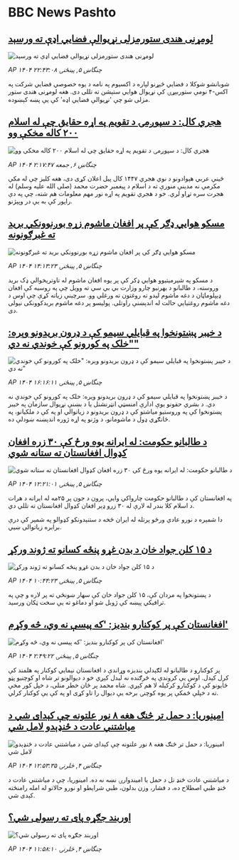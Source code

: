 # BBC News Pashto## [لومړنی هندی ستورمزلی نړیوالې فضايي اډې ته ورسېد](https://www.bbc.com/pashto/articles/cdjxyvwk2zvo?at_campaign=githubrss)![لومړنی هندی ستورمزلی نړیوالې فضايي اډې ته ورسېد](https://ichef.bbci.co.uk/ace/ws/240/cpsprodpb/04d9/live/71d21fd0-529b-11f0-b4be-8f7caf53b80c.jpg)_AP ۱۴۰۴ چنگاښ ۵, پينځنۍ ۲۲:۴۳:۰۸_شوبانشو شوکلا د فضايي څېړنو لپاره د اکسیوم په نامه د یوه خصوصي فضايي شرکت په اکس-۴ نومې ستوربېړۍ کې نړیوال هوايي ستېشن ته تللی دی.  هغه لومړنی هندی ستور مزلی شو چې 'نړیوالې فضايي اډه' کې یې پښه کېښوده.## [هجري کال: د سپوږمۍ د تقویم په اړه حقایق چې له اسلام ۲۰۰ کاله مخکې وو](https://www.bbc.com/pashto/articles/c4gd39dl3n3o?at_campaign=githubrss)![هجري کال: د سپوږمۍ د تقویم په اړه حقایق چې له اسلام ۲۰۰ کاله مخکې وو](https://ichef.bbci.co.uk/ace/ws/240/cpsprodpb/9def/live/0ef267b0-52de-11f0-b4be-8f7caf53b80c.png)_AP ۱۴۰۴ چنگاښ ۶, جمعه ۲:۱۷:۴۷_ځینې عربي هېوادونو د نوي هجري ۱۴۴۷ کال پیل اعلان کړی دی، هغه کلیز چې له مکې مکرمې نه مدینې منورې ته د اسلام د پیغمبر حضرت محمد (صلی الله علیه وسلم) له هجرت سره تړاو لري. خو د هجري تقويم په اړه نور مهم معلومات هم شته، چې په دې راپور کې به یې در وپېژنو.## [مسکو هوايي ډګر کې پر افغان ماشوم زړه بوږنوونکي برید ته غبرګونونه](https://www.bbc.com/pashto/articles/cwyqd49y606o?at_campaign=githubrss)![مسکو هوايي ډګر کې پر افغان ماشوم زړه بوږنوونکي برید ته غبرګونونه](https://ichef.bbci.co.uk/ace/ws/240/cpsprodpb/8c62/live/b7bac200-5295-11f0-8485-7bd50fa63665.png)_AP ۱۴۰۴ چنگاښ ۵, پينځنۍ ۱۴:۱۳:۲۳_د مسکو په شیرمیتیوو هوايي ډکر کې پر یوه افغان ماشوم له تاوتریخوالي ډک برید وروسته، د طالبانو د بهرنیو چارو وزارت بي بي سي ته وویل چې په روسیه کې افغان ډیپلوماټان د دغه ماشوم لیدو ته روغتون ته ورغلي وو. سرچینې زیاته کړې چې اوس د دغه ماشوم روغتیايي حالت له اندېښنې راوتلی. پولیسو پر دغه ماشوم بریدکوونکی نیولی دی.## [د خیبر پښتونخوا په قبایلي سیمو کې د ډرون بریدونو وېره: "خلک په کورونو کې خوندي نه دي"](https://www.bbc.com/pashto/articles/c3r9w3z1l9jo?at_campaign=githubrss)![د خیبر پښتونخوا په قبایلي سیمو کې د ډرون بریدونو وېره: "خلک په کورونو کې خوندي نه دي"](https://ichef.bbci.co.uk/ace/ws/240/cpsprodpb/27ec/live/13dcaa10-52a7-11f0-a2ff-17a82c2e8bc4.jpg)_AP ۱۴۰۴ چنگاښ ۵, پينځنۍ ۱۶:۱۶:۱۱_د خیبر پښتونخوا په قبایلي سیمو کې د ډرون بریدونو وېره: خلک په کورونو کې خوندي نه دي. د بشري حقونو یوې ادارې امنسټي انټرنشنل یا د بښنې نړیوال سازمان په خيبر پښتونخوا کې په وروستيو مياشتو کې د ډرون بریدونو د زياتوالي او په کې د ملکيانو، په ځانګړي ډول د ماشومانو، د وژنو په اړه ژوره اندېښنه ښودلې ده.## [د طالبانو حکومت: له ایرانه یوه ورځ کې ۳۰ زره افغان کډوال افغانستان ته ستانه شوي](https://www.bbc.com/pashto/articles/cg7504m3vm9o?at_campaign=githubrss)![د طالبانو حکومت: له ایرانه یوه ورځ کې ۳۰ زره افغان کډوال افغانستان ته ستانه شوي](https://ichef.bbci.co.uk/ace/ws/240/cpsprodpb/f1fd/live/09b06bd0-527a-11f0-b4be-8f7caf53b80c.jpg)_AP ۱۴۰۴ چنگاښ ۵, پينځنۍ ۱۲:۲۱:۰۱_په افغانستان کې د طالبانو حکومت چارواکي وايي، پرون د جون پر ۲۵مه له ایرانه د هرات د اسلام کلا بندر له لارې له ۳۰ زرو ډېر افغان کډوال افغانستان ته تللي دي.

دا شمېره د نورو عادي ورځو پرتله له ایران څخه د ستنېدونکو کډوالو په شمېر کې درې برابره زیاتوالی ښيي.## [ د ۱۵ کلن جواد خان د بدن غړو پنځه کسانو ته ژوند ورکړ](https://www.bbc.com/pashto/articles/cd0vnm3dygeo?at_campaign=githubrss)![ د ۱۵ کلن جواد خان د بدن غړو پنځه کسانو ته ژوند ورکړ](https://ichef.bbci.co.uk/ace/ws/240/cpsprodpb/0b7a/live/49d37580-4623-11f0-9471-e380f647874e.jpg)_AP ۱۴۰۴ چنگاښ ۵, پينځنۍ ۱۰:۴۴:۲۳_د پښتونخوا په مردان کې، ۱۵ کلن جواد خان کې سهار ښونځي ته پر لاره و چې په ترافیکي پېښه کې ژوبل شو او دماغو ته یې سخت ټکان ورسید.## [افغانستان کې پر کوکنارو بندیز: 'که پيسې نه وي، څه وکړم'](https://www.bbc.com/pashto/articles/crl0320044jo?at_campaign=githubrss)![افغانستان کې پر کوکنارو بندیز: 'که پيسې نه وي، څه وکړم'](https://ichef.bbci.co.uk/ace/ws/240/cpsprodpb/0845/live/c4707a70-5237-11f0-8485-7bd50fa63665.jpg)_AP ۱۴۰۴ چنگاښ ۵, پينځنۍ ۲:۴۹:۲۲_پر کوکنارو د طالبانو له لګېدلي بندیزه وړاندې د افغانستان نیمايي‌ کوکنار په هلمند کې کرل کېدل. اوس یې کروندې په څرګنده نه لیدل کېږي خو د دیوالونو تر شاه او کوچنیو پټو ځایونو کې د کوکنارو کرکیله لا هم کېږي. شاه محمد پر ځان خطر منلی، د خپل کور مخې ته د خپلې ځمکې پر یوه کوچنۍ برخه یې دیوال را تاو کړی او په کې یې کوکنار کرلي.## [امینوریا: د حمل تر څنګ هغه ۸ نور علتونه چې کېدای شي د میاشتني عادت د ځنډېدو لامل شي](https://www.bbc.com/pashto/articles/cj61ek6zxppo?at_campaign=githubrss)![امینوریا: د حمل تر څنګ هغه ۸ نور علتونه چې کېدای شي د میاشتني عادت د ځنډېدو لامل شي](https://ichef.bbci.co.uk/ace/ws/240/cpsprodpb/3543/live/c79cc4b0-371b-11f0-96c3-cf669419a2b0.jpg)_AP ۱۴۰۴ چنگاښ ۴, څلرنۍ ۱۲:۵۳:۳۵_د میاشتني عادت ځنډ تل د حمل یا امیندوارۍ نښه نه ده. امینوریا، چې د میاشتني عادت د ځنډ طبي اصطلاح ده، د فشار، وزن بدلون، طبي شرایطو او نورو حالاتو له امله رامنځته کېدی شي.## [ اوربند جګړه پای ته رسولی شي؟](https://www.bbc.com/pashto/articles/c5y207n229do?at_campaign=githubrss)![ اوربند جګړه پای ته رسولی شي؟](https://ichef.bbci.co.uk/ace/ws/240/cpsprodpb/5dc5/live/4b7b5ed0-5108-11f0-a466-d54f65b60deb.jpg)_AP ۱۴۰۴ چنگاښ ۴, څلرنۍ ۱۱:۵۸:۱۰_